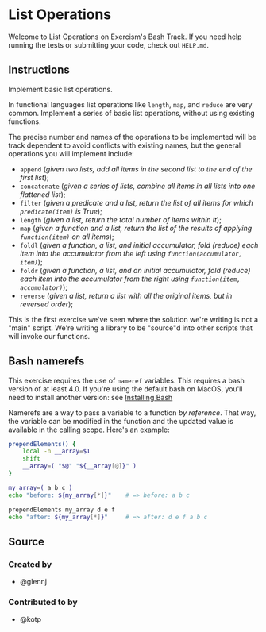 # List Operations

Welcome to List Operations on Exercism's Bash Track.
If you need help running the tests or submitting your code, check out `HELP.md`.

## Instructions

Implement basic list operations.

In functional languages list operations like `length`, `map`, and
`reduce` are very common. Implement a series of basic list operations,
without using existing functions.

The precise number and names of the operations to be implemented will be
track dependent to avoid conflicts with existing names, but the general
operations you will implement include:

* `append` (*given two lists, add all items in the second list to the end of the first list*);
* `concatenate` (*given a series of lists, combine all items in all lists into one flattened list*);
* `filter` (*given a predicate and a list, return the list of all items for which `predicate(item)` is True*);
* `length` (*given a list, return the total number of items within it*);
* `map` (*given a function and a list, return the list of the results of applying `function(item)` on all items*);
* `foldl` (*given a function, a list, and initial accumulator, fold (reduce) each item into the accumulator from the left using `function(accumulator, item)`*);
* `foldr` (*given a function, a list, and an initial accumulator, fold (reduce) each item into the accumulator from the right using `function(item, accumulator)`*);
* `reverse` (*given a list, return a list with all the original items, but in reversed order*);

This is the first exercise we've seen where the solution we're writing
is not a "main" script. We're writing a library to be "source"d into
other scripts that will invoke our functions.

## Bash namerefs

This exercise requires the use of `nameref` variables. This requires a bash
version of at least 4.0. If you're using the default bash on MacOS, you'll
need to install another version: see [Installing Bash](https://exercism.io/tracks/bash/installation)

Namerefs are a way to pass a variable to a function _by reference_. That
way, the variable can be modified in the function and the updated value is
available in the calling scope. Here's an example:
```bash
prependElements() {
    local -n __array=$1
    shift
    __array=( "$@" "${__array[@]}" )
}

my_array=( a b c )
echo "before: ${my_array[*]}"    # => before: a b c

prependElements my_array d e f
echo "after: ${my_array[*]}"     # => after: d e f a b c
```

## Source

### Created by

- @glennj

### Contributed to by

- @kotp